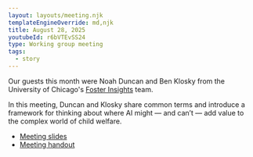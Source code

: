 ```yaml
---
layout: layouts/meeting.njk
templateEngineOverride: md,njk
title: August 28, 2025
youtubeId: r6bVTEvSS24
type: Working group meeting
tags:
  - story
---
```

Our guests this month were Noah Duncan and Ben Klosky from the University of Chicago's [Foster Insights](https://www.fosterinsights.org/) team.

In this meeting, Duncan and Klosky share common terms and introduce a framework for thinking about where AI might — and can’t — add value to the complex world of child welfare.

* [Meeting slides](https://drive.google.com/file/d/17Gvs4UqLnWjkJtfF57omZDSHfdgRWjdb/view)
* [Meeting handout](https://drive.google.com/file/d/1_zirSq4epYrRZItY7Ztk3KtdWOZNP7zi/view)